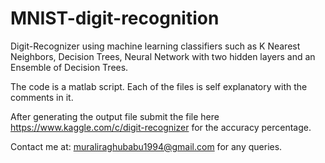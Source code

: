 # MNIST-digit-recognition
Digit-Recognizer using machine learning classifiers such as K Nearest Neighbors, Decision Trees, Neural Network with two hidden layers and an Ensemble of Decision Trees.

The code is a matlab script. Each of the files is self explanatory with the comments in it.

After generating the output file submit the file here https://www.kaggle.com/c/digit-recognizer for the accuracy percentage.

Contact me at: muraliraghubabu1994@gmail.com for any queries.
